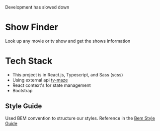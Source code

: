 Development has slowed down

# Show Finder

Look up any movie or tv show and get the shows information

# Tech Stack

- This project is in React.js, Typescript, and Sass (scss)
- Using external api [tv-maze](https://www.tvmaze.com/api)
- React context's for state management
- Bootstrap

## Style Guide

Used BEM convention to structure our styles. Reference in the
[Bem Style Guide](http://getbem.com/introduction/)

